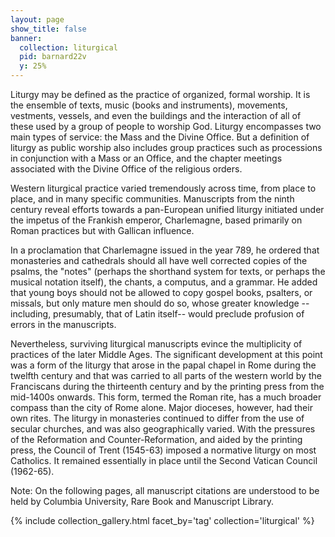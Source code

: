 ```yaml
---
layout: page
show_title: false
banner:
  collection: liturgical
  pid: barnard22v
  y: 25%
---
```


Liturgy may be defined as the practice of organized, formal worship. It is the ensemble of texts, music (books and instruments), movements, vestments, vessels, and even the buildings and the interaction of all of these used by a group of people to worship God. Liturgy encompasses two main types of service: the Mass and the Divine Office. But a definition of liturgy as public worship also includes group practices such as processions in conjunction with a Mass or an Office, and the chapter meetings associated with the Divine Office of the religious orders.

Western liturgical practice varied tremendously across time, from place to place, and in many specific communities. Manuscripts from the ninth century reveal efforts towards a pan-European unified liturgy initiated under the impetus of the Frankish emperor, Charlemagne, based primarily on Roman practices but with Gallican influence.

In a proclamation that Charlemagne issued in the year 789, he ordered that monasteries and cathedrals should all have well corrected copies of the psalms, the "notes" (perhaps the shorthand system for texts, or perhaps the musical notation itself), the chants, a computus, and a grammar. He added that young boys should not be allowed to copy gospel books, psalters, or missals, but only mature men should do so, whose greater knowledge --including, presumably, that of Latin itself-- would preclude profusion of errors in the manuscripts.

Nevertheless, surviving liturgical manuscripts evince the multiplicity of practices of the later Middle Ages. The significant development at this point was a form of the liturgy that arose in the papal chapel in Rome during the twelfth century and that was carried to all parts of the western world by the Franciscans during the thirteenth century and by the printing press from the mid-1400s onwards. This form, termed the Roman rite, has a much broader compass than the city of Rome alone. Major dioceses, however, had their own rites. The liturgy in monasteries continued to differ from the use of secular churches, and was also geographically varied. With the pressures of the Reformation and Counter-Reformation, and aided by the printing press, the Council of Trent (1545-63) imposed a normative liturgy on most Catholics. It remained essentially in place until the Second Vatican Council (1962-65).

Note: On the following pages, all manuscript citations are understood to be held by Columbia University, Rare Book and Manuscript Library.


{% include collection_gallery.html facet_by='tag' collection='liturgical' %}

